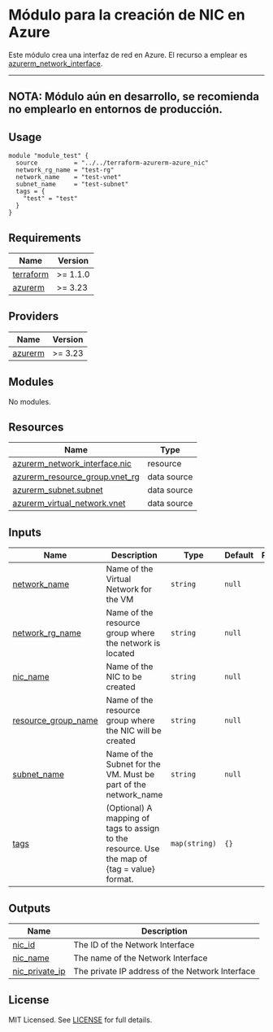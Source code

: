 # Módulo para la creación de NIC en Azure
Este módulo crea una interfaz de red en Azure. El recurso a emplear es [azurerm_network_interface](https://registry.terraform.io/providers/hashicorp/azurerm/latest/docs/resources/network_interface).

---
**NOTA**: Módulo aún en desarrollo, se recomienda no emplearlo en entornos de producción.
---

## Usage

```hcl
module "module_test" {
  source          = "../../terraform-azurerm-azure_nic"
  network_rg_name = "test-rg"
  network_name    = "test-vnet"
  subnet_name     = "test-subnet"
  tags = {
    "test" = "test"
  }
}
```

<!-- BEGIN_TF_DOCS -->
## Requirements

| Name                                                                      | Version  |
| ------------------------------------------------------------------------- | -------- |
| <a name="requirement_terraform"></a> [terraform](#requirement\_terraform) | >= 1.1.0 |
| <a name="requirement_azurerm"></a> [azurerm](#requirement\_azurerm)       | >= 3.23  |

## Providers

| Name                                                          | Version |
| ------------------------------------------------------------- | ------- |
| <a name="provider_azurerm"></a> [azurerm](#provider\_azurerm) | >= 3.23 |

## Modules

No modules.

## Resources

| Name                                                                                                                                | Type        |
| ----------------------------------------------------------------------------------------------------------------------------------- | ----------- |
| [azurerm_network_interface.nic](https://registry.terraform.io/providers/hashicorp/azurerm/latest/docs/resources/network_interface)  | resource    |
| [azurerm_resource_group.vnet_rg](https://registry.terraform.io/providers/hashicorp/azurerm/latest/docs/data-sources/resource_group) | data source |
| [azurerm_subnet.subnet](https://registry.terraform.io/providers/hashicorp/azurerm/latest/docs/data-sources/subnet)                  | data source |
| [azurerm_virtual_network.vnet](https://registry.terraform.io/providers/hashicorp/azurerm/latest/docs/data-sources/virtual_network)  | data source |

## Inputs

| Name                                                                                            | Description                                                                                  | Type          | Default | Required |
| ----------------------------------------------------------------------------------------------- | -------------------------------------------------------------------------------------------- | ------------- | ------- | :------: |
| <a name="input_network_name"></a> [network\_name](#input\_network\_name)                        | Name of the Virtual Network for the VM                                                       | `string`      | `null`  |    no    |
| <a name="input_network_rg_name"></a> [network\_rg\_name](#input\_network\_rg\_name)             | Name of the resource group where the network is located                                      | `string`      | `null`  |    no    |
| <a name="input_nic_name"></a> [nic\_name](#input\_nic\_name)                                    | Name of the NIC to be created                                                                | `string`      | `null`  |    no    |
| <a name="input_resource_group_name"></a> [resource\_group\_name](#input\_resource\_group\_name) | Name of the resource group where the NIC will be created                                     | `string`      | `null`  |    no    |
| <a name="input_subnet_name"></a> [subnet\_name](#input\_subnet\_name)                           | Name of the Subnet for the VM. Must be part of the network\_name                             | `string`      | `null`  |    no    |
| <a name="input_tags"></a> [tags](#input\_tags)                                                  | (Optional) A mapping of tags to assign to the resource. Use the map of {tag = value} format. | `map(string)` | `{}`    |    no    |

## Outputs

| Name                                                                               | Description                                     |
| ---------------------------------------------------------------------------------- | ----------------------------------------------- |
| <a name="output_nic_id"></a> [nic\_id](#output\_nic\_id)                           | The ID of the Network Interface                 |
| <a name="output_nic_name"></a> [nic\_name](#output\_nic\_name)                     | The name of the Network Interface               |
| <a name="output_nic_private_ip"></a> [nic\_private\_ip](#output\_nic\_private\_ip) | The private IP address of the Network Interface |
<!-- END_TF_DOCS -->
## License

MIT Licensed. See [LICENSE](https://github.com/orion-global/terraform-module-template/tree/prod/LICENSE) for full details.